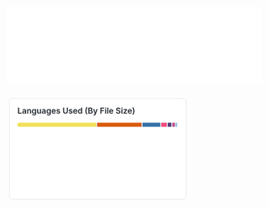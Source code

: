 <h1 align="center"><img src="https://github.com/cbkinase/cbkinase/blob/main/header-image.svg" alt="Header image" /></h1>


<svg id="gh-dark-mode-only" width="360" height="210" xmlns="http://www.w3.org/2000/svg">
<style>
svg {
  font-family: -apple-system, BlinkMacSystemFont, Segoe UI, Helvetica, Arial, sans-serif, Apple Color Emoji, Segoe UI Emoji;
  font-size: 14px;
  line-height: 21px;
}
#background {
  width: calc(100% - 10px);
  height: calc(100% - 10px);
  fill: white;
  stroke: rgb(225, 228, 232);
  stroke-width: 1px;
  rx: 6px;
  ry: 6px;
}
#gh-dark-mode-only:target #background {
  fill: #0d1117;
  stroke-width: 0.5px;
}
foreignObject {
  width: calc(100% - 10px - 32px);
  height: calc(100% - 10px - 24px);
}
h2 {
  margin-top: 0;
  margin-bottom: 0.75em;
  line-height: 24px;
  font-size: 16px;
  font-weight: 600;
  color: rgb(36, 41, 46);
  fill: rgb(36, 41, 46);
}
#gh-dark-mode-only:target h2 {
  color: #c9d1d9;
  fill: #c9d1d9;
}
ul {
  list-style: none;
  padding-left: 0;
  margin-top: 0;
  margin-bottom: 0;
}
li {
  display: inline-flex;
  font-size: 12px;
  margin-right: 2ch;
  align-items: center;
  flex-wrap: nowrap;
  transform: translateX(-500%);
  animation: slideIn 2s ease-in-out forwards;
}
@keyframes slideIn {
  to {
    transform: translateX(0);
  }
}
div.ellipsis {
  height: 100%;
  overflow: hidden;
  text-overflow: ellipsis;
}
.octicon {
  fill: rgb(88, 96, 105);
  margin-right: 0.5ch;
  vertical-align: top;
}
#gh-dark-mode-only:target .octicon {
  color: #8b949e;
  fill: #8b949e;
}
.progress {
  display: flex;
  height: 8px;
  overflow: hidden;
  background-color: rgb(225, 228, 232);
  border-radius: 6px;
  outline: 1px solid transparent;
  margin-bottom: 1em;
}
#gh-dark-mode-only:target .progress {
  background-color: rgba(110, 118, 129, 0.4);
}
.progress-item {
  outline: 2px solid rgb(225, 228, 232);
  border-collapse: collapse;
}
#gh-dark-mode-only:target .progress-item {
  outline: 2px solid #393f47;
}
.lang {
  font-weight: 600;
  margin-right: 4px;
  color: rgb(36, 41, 46);
}
#gh-dark-mode-only:target .lang {
  color: #c9d1d9;
}
.percent {
  color: rgb(88, 96, 105)
}
#gh-dark-mode-only:target .percent {
  color: #8b949e;
}
</style>
  
<g>
<rect x="5" y="5" id="background" />
<g>
<foreignObject x="21" y="17" width="318" height="176">
<div xmlns="http://www.w3.org/1999/xhtml" class="ellipsis">

<h2>Languages Used (By File Size)</h2>

<div>
<span class="progress">
<span style="background-color: #f1e05a;width: 49.767%;" class="progress-item"></span><span style="background-color: #DA5B0B;width: 28.131%;" class="progress-item"></span><span style="background-color: #3572A5;width: 11.656%;" class="progress-item"></span><span style="background-color: #f34b7d;width: 4.155%;" class="progress-item"></span><span style="background-color: #563d7c;width: 2.959%;" class="progress-item"></span><span style="background-color: #c6538c;width: 2.116%;" class="progress-item"></span><span style="background-color: #198CE7;width: 0.908%;" class="progress-item"></span><span style="background-color: #a86454;width: 0.204%;" class="progress-item"></span><span style="background-color: #89e051;width: 0.067%;" class="progress-item"></span><span style="background-color: #427819;width: 0.036%;" class="progress-item"></span>
</span>
</div>

<ul>


<li style="animation-delay: 0ms;">
<svg xmlns="http://www.w3.org/2000/svg" class="octicon" style="fill:#f1e05a;"
viewBox="0 0 16 16" version="1.1" width="16" height="16"><path
fill-rule="evenodd" d="M8 4a4 4 0 100 8 4 4 0 000-8z"></path></svg>
<span class="lang">JavaScript</span>
<span class="percent">49.77%</span>
</li>


<li style="animation-delay: 150ms;">
<svg xmlns="http://www.w3.org/2000/svg" class="octicon" style="fill:#DA5B0B;"
viewBox="0 0 16 16" version="1.1" width="16" height="16"><path
fill-rule="evenodd" d="M8 4a4 4 0 100 8 4 4 0 000-8z"></path></svg>
<span class="lang">Jupyter Notebook</span>
<span class="percent">28.13%</span>
</li>


<li style="animation-delay: 300ms;">
<svg xmlns="http://www.w3.org/2000/svg" class="octicon" style="fill:#3572A5;"
viewBox="0 0 16 16" version="1.1" width="16" height="16"><path
fill-rule="evenodd" d="M8 4a4 4 0 100 8 4 4 0 000-8z"></path></svg>
<span class="lang">Python</span>
<span class="percent">11.66%</span>
</li>


<li style="animation-delay: 450ms;">
<svg xmlns="http://www.w3.org/2000/svg" class="octicon" style="fill:#f34b7d;"
viewBox="0 0 16 16" version="1.1" width="16" height="16"><path
fill-rule="evenodd" d="M8 4a4 4 0 100 8 4 4 0 000-8z"></path></svg>
<span class="lang">C++</span>
<span class="percent">4.16%</span>
</li>


<li style="animation-delay: 600ms;">
<svg xmlns="http://www.w3.org/2000/svg" class="octicon" style="fill:#563d7c;"
viewBox="0 0 16 16" version="1.1" width="16" height="16"><path
fill-rule="evenodd" d="M8 4a4 4 0 100 8 4 4 0 000-8z"></path></svg>
<span class="lang">CSS</span>
<span class="percent">2.96%</span>
</li>


<li style="animation-delay: 750ms;">
<svg xmlns="http://www.w3.org/2000/svg" class="octicon" style="fill:#c6538c;"
viewBox="0 0 16 16" version="1.1" width="16" height="16"><path
fill-rule="evenodd" d="M8 4a4 4 0 100 8 4 4 0 000-8z"></path></svg>
<span class="lang">SCSS</span>
<span class="percent">2.12%</span>
</li>


<li style="animation-delay: 900ms;">
<svg xmlns="http://www.w3.org/2000/svg" class="octicon" style="fill:#198CE7;"
viewBox="0 0 16 16" version="1.1" width="16" height="16"><path
fill-rule="evenodd" d="M8 4a4 4 0 100 8 4 4 0 000-8z"></path></svg>
<span class="lang">R</span>
<span class="percent">0.91%</span>
</li>


<li style="animation-delay: 1050ms;">
<svg xmlns="http://www.w3.org/2000/svg" class="octicon" style="fill:#a86454;"
viewBox="0 0 16 16" version="1.1" width="16" height="16"><path
fill-rule="evenodd" d="M8 4a4 4 0 100 8 4 4 0 000-8z"></path></svg>
<span class="lang">Pug</span>
<span class="percent">0.20%</span>
</li>


<li style="animation-delay: 1200ms;">
<svg xmlns="http://www.w3.org/2000/svg" class="octicon" style="fill:#89e051;"
viewBox="0 0 16 16" version="1.1" width="16" height="16"><path
fill-rule="evenodd" d="M8 4a4 4 0 100 8 4 4 0 000-8z"></path></svg>
<span class="lang">Shell</span>
<span class="percent">0.07%</span>
</li>


<li style="animation-delay: 1350ms;">
<svg xmlns="http://www.w3.org/2000/svg" class="octicon" style="fill:#427819;"
viewBox="0 0 16 16" version="1.1" width="16" height="16"><path
fill-rule="evenodd" d="M8 4a4 4 0 100 8 4 4 0 000-8z"></path></svg>
<span class="lang">Makefile</span>
<span class="percent">0.04%</span>
</li>



</ul>

</div>
</foreignObject>
</g>
</g>
</svg>

<!--
**cbkinase/cbkinase** is a ✨ _special_ ✨ repository because its `README.md` (this file) appears on your GitHub profile.

Here are some ideas to get you started:

- 🔭 I’m currently working on ...
- 🌱 I’m currently learning ...
- 👯 I’m looking to collaborate on ...
- 🤔 I’m looking for help with ...
- 💬 Ask me about ...
- 📫 How to reach me: ...
- 😄 Pronouns: ...
- ⚡ Fun fact: ...
-->

